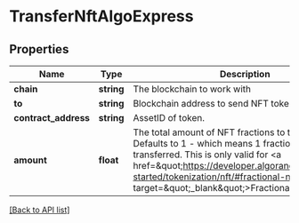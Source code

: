 # TransferNftAlgoExpress

## Properties

Name | Type | Description | Notes
------------ | ------------- | ------------- | -------------
**chain** | **string** | The blockchain to work with |
**to** | **string** | Blockchain address to send NFT token to |
**contract_address** | **string** | AssetID of token. |
**amount** | **float** | The total amount of NFT fractions to transfer. Defaults to 1 - which means 1 fraction of NFT will be transferred. This is only valid for &lt;a href&#x3D;\&quot;https://developer.algorand.org/docs/get-started/tokenization/nft/#fractional-nfts\&quot; target&#x3D;\&quot;_blank\&quot;&gt;Fractional NFTs.&lt;/a&gt; | [optional] [default to 1]

[[Back to API list]](../../README.md#api-endpoints)
